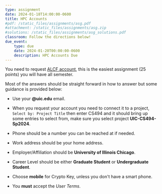 ```yaml
---
type: assignment
date: 2024-01-18T14:00:00-0600
title: HPC Accounts
#pdf: /static_files/assignments/asg.pdf
#attachment: /static_files/assignments/asg.zip
#solutions: /static_files/assignments/asg_solutions.pdf
classroom: Follow the directions below!
due_event: 
    type: due
    date: 2024-01-20T00:00:00-0600
    description: HPC Accounts Due
---
```


You need to request [ALCF account](https://www.alcf.anl.gov/support-center/get-started/request-account), this is the easiest assignment (25 points) you will have all semester.

Most of the answers should be straight forward in how to answer but some guidance is provided below:

- Use your **@uic.edu** email.

- When you request your account you need to connect it to a project, `Select by: Project Title` then enter CS494 and it should bring up some entries to select from, make sure you select project **UIC-CS494-Sp2024**.

- Phone should be a number you can be reached at if needed.

- Work address should be your home address.

- Employer/Affiliation should be **University of Illinois Chicago**.

- Career Level should be either **Graduate Student** or **Undergraduate Student**.

- Choose **mobile** for Crypto Key, unless you don't have a smart phone.

- You **must** accept the _User Terms_.

